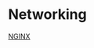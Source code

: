 # Networking

[NGINX](Networking%20df376d85ea6c48ba9662db4813154375/NGINX%203e01a488e8014c06820552ff00c84087.md)